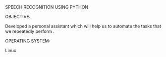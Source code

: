 SPEECH RECOGNITION USING PYTHON
 
OBJECTIVE:

Developed a personal assistant which will help us  to automate the tasks that we repeatedly perform .

OPERATING SYSTEM:

Linux
